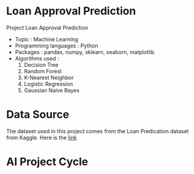 # Loan Approval Prediction
Project Loan Approval Prediction

- Topic : Machine Learning
- Programming languages : Python
- Packages : pandas, numpy, sklearn, seaborn, matplotlib
- Algorithms used : 
  1. Decision Tree
  2. Random Forest
  3. K-Nearest Neighbor
  4. Logistic Regression
  5. Gaussian Naive Bayes

# Data Source
The dataset used in this project comes from the Loan Predication dataset from Kaggle. Here is the [link](https://www.kaggle.com/ninzaami/loan-predication/home)

# AI Project Cycle
